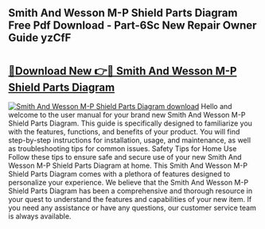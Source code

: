 ## Smith And Wesson M-P Shield Parts Diagram Free Pdf Download - Part-6Sc New Repair Owner Guide yzCfF

# <h2><a href="http://dfu3vy.blite.top/?on=Smith+And+Wesson+M-P+Shield+Parts+Diagram">🔗Download New 👉🔴 Smith And Wesson M-P Shield Parts Diagram</a></h2>

[![Smith And Wesson M-P Shield Parts Diagram download](https://i.imgur.com/lujVjoI.png)](http://dfu3vy.blite.top/?on=Smith+And+Wesson+M-P+Shield+Parts+Diagram)
Hello and welcome to the user manual for your brand new Smith And Wesson M-P Shield Parts Diagram. This guide is specifically designed to familiarize you with the features, functions, and benefits of your product. You will find step-by-step instructions for installation, usage, and maintenance, as well as troubleshooting tips for common issues. Safety Tips for Home Use Follow these tips to ensure safe and secure use of your new Smith And Wesson M-P Shield Parts Diagram at home. This Smith And Wesson M-P Shield Parts Diagram comes with a plethora of features designed to personalize your experience. We believe that the Smith And Wesson M-P Shield Parts Diagram has been a comprehensive and thorough resource in your quest to understand the features and capabilities of your new item. If you need any assistance or have any questions, our customer service team is always available.
